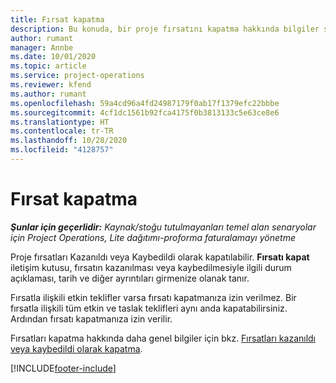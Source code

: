 ```yaml
---
title: Fırsat kapatma
description: Bu konuda, bir proje fırsatını kapatma hakkında bilgiler sağlanmaktadır.
author: rumant
manager: Annbe
ms.date: 10/01/2020
ms.topic: article
ms.service: project-operations
ms.reviewer: kfend
ms.author: rumant
ms.openlocfilehash: 59a4cd96a4fd24987179f0ab17f1379efc22bbbe
ms.sourcegitcommit: 4cf1dc1561b92fca4175f0b3813133c5e63ce8e6
ms.translationtype: HT
ms.contentlocale: tr-TR
ms.lasthandoff: 10/28/2020
ms.locfileid: "4128757"
---
```

# <a name="close-an-opportunity"></a>Fırsat kapatma

_**Şunlar için geçerlidir:** Kaynak/stoğu tutulmayanları temel alan senaryolar için Project Operations, Lite dağıtımı-proforma faturalamayı yönetme_

Proje fırsatları Kazanıldı veya Kaybedildi olarak kapatılabilir. **Fırsatı kapat** iletişim kutusu, fırsatın kazanılması veya kaybedilmesiyle ilgili durum açıklaması, tarih ve diğer ayrıntıları girmenize olanak tanır.

Fırsatla ilişkili etkin teklifler varsa fırsatı kapatmanıza izin verilmez. Bir fırsatla ilişkili tüm etkin ve taslak teklifleri aynı anda kapatabilirsiniz. Ardından fırsatı kapatmanıza izin verilir.

Fırsatları kapatma hakkında daha genel bilgiler için bkz. [Fırsatları kazanıldı veya kaybedildi olarak kapatma](https://docs.microsoft.com/dynamics365/sales-enterprise/close-opportunity-won-lost-sales).


[!INCLUDE[footer-include](../includes/footer-banner.md)]